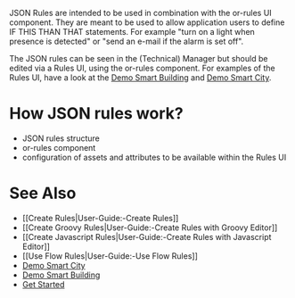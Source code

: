 JSON Rules are intended to be used in combination with the or-rules UI component. They are meant to be used to allow application users to define IF THIS THAN THAT statements. For example "turn on a light when presence is detected" or "send an e-mail if the alarm is set off".

The JSON rules can be seen in the (Technical) Manager but should be edited via a Rules UI, using the or-rules component. For examples of the Rules UI, have a look at the [Demo Smart Building](https://github.com/openremote/openremote/wiki/Demo-Smart-Building) and [Demo Smart City](https://github.com/openremote/openremote/wiki/Demo-Smart-City).

# How JSON rules work?

- JSON rules structure
- or-rules component
- configuration of assets and attributes to be available within the Rules UI

# See Also

- [[Create Rules|User-Guide:-Create Rules]]
- [[Create Groovy Rules|User-Guide:-Create Rules with Groovy Editor]]
- [[Create Javascript Rules|User-Guide:-Create Rules with Javascript Editor]]
- [[Use Flow Rules|User-Guide:-Use Flow Rules]]
- [Demo Smart City](Demo-Smart-City)
- [Demo Smart Building](Demo-Smart-Building)
- [Get Started](https://openremote.io/get-started-manager/)